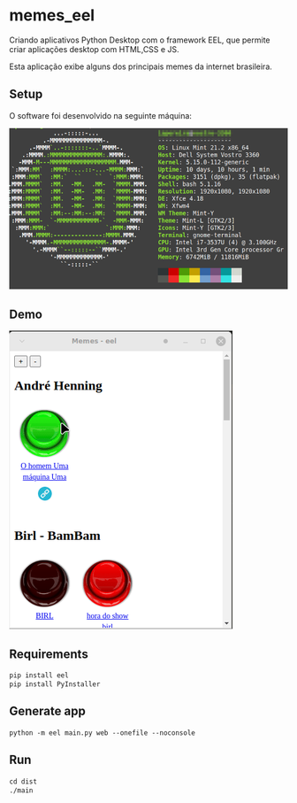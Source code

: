 # memes_eel

Criando aplicativos Python Desktop com o framework EEL, que permite criar aplicações desktop com HTML,CSS e JS.

Esta aplicação exibe alguns dos principais memes da internet brasileira.

## Setup

O software foi desenvolvido na seguinte máquina:

![](setup.png)

## Demo

![](demo.gif)

## Requirements

```
pip install eel
pip install PyInstaller
```

## Generate app

```
python -m eel main.py web --onefile --noconsole
```

## Run

```
cd dist
./main
```
